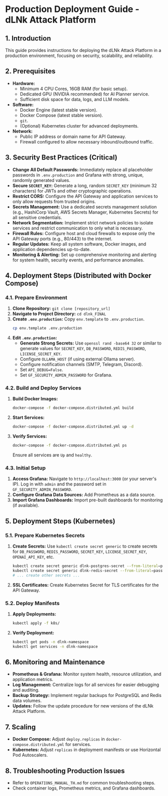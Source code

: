 # Production Deployment Guide - dLNk Attack Platform

## 1. Introduction
This guide provides instructions for deploying the dLNk Attack Platform in a production environment, focusing on security, scalability, and reliability.

## 2. Prerequisites
*   **Hardware:**
    *   Minimum 4 CPU Cores, 16GB RAM (for basic setup).
    *   Dedicated GPU (NVIDIA recommended) for AI Planner service.
    *   Sufficient disk space for data, logs, and LLM models.
*   **Software:**
    *   Docker Engine (latest stable version).
    *   Docker Compose (latest stable version).
    *   `git`.
    *   (Optional) Kubernetes cluster for advanced deployments.
*   **Network:**
    *   Public IP address or domain name for API Gateway.
    *   Firewall configured to allow necessary inbound/outbound traffic.

## 3. Security Best Practices (Critical)
*   **Change All Default Passwords:** Immediately replace all placeholder passwords in `.env.production` and Grafana with strong, unique, randomly generated values.
*   **Secure `SECRET_KEY`:** Generate a long, random `SECRET_KEY` (minimum 32 characters) for JWTs and other cryptographic operations.
*   **Restrict CORS:** Configure the API Gateway and application services to only allow requests from trusted origins.
*   **Secrets Management:** Use a dedicated secrets management solution (e.g., HashiCorp Vault, AWS Secrets Manager, Kubernetes Secrets) for all sensitive credentials.
*   **Network Segmentation:** Implement strict network policies to isolate services and restrict communication to only what is necessary.
*   **Firewall Rules:** Configure host and cloud firewalls to expose only the API Gateway ports (e.g., 80/443) to the internet.
*   **Regular Updates:** Keep all system software, Docker images, and application dependencies up-to-date.
*   **Monitoring & Alerting:** Set up comprehensive monitoring and alerting for system health, security events, and performance anomalies.

## 4. Deployment Steps (Distributed with Docker Compose)

### 4.1. Prepare Environment
1.  **Clone Repository:** `git clone [repository_url]`
2.  **Navigate to Project Directory:** `cd dlnk_FINAL`
3.  **Create `.env.production`:** Copy `env.template` to `.env.production`.
    ```bash
    cp env.template .env.production
    ```
4.  **Edit `.env.production`:**
    *   **Generate Strong Secrets:** Use `openssl rand -base64 32` or similar to generate values for `SECRET_KEY`, `DB_PASSWORD`, `REDIS_PASSWORD`, `LICENSE_SECRET_KEY`.
    *   Configure `OLLAMA_HOST` (if using external Ollama server).
    *   Configure notification channels (SMTP, Telegram, Discord).
    *   Set `API_DEBUG=False`.
    *   Set `GF_SECURITY_ADMIN_PASSWORD` for Grafana.

### 4.2. Build and Deploy Services
1.  **Build Docker Images:**
    ```bash
    docker-compose -f docker-compose.distributed.yml build
    ```
2.  **Start Services:**
    ```bash
    docker-compose -f docker-compose.distributed.yml up -d
    ```
3.  **Verify Services:**
    ```bash
    docker-compose -f docker-compose.distributed.yml ps
    ```
    Ensure all services are `Up` and `healthy`.

### 4.3. Initial Setup
1.  **Access Grafana:** Navigate to `http://localhost:3000` (or your server's IP). Log in with `admin` and the password set in `GF_SECURITY_ADMIN_PASSWORD`.
2.  **Configure Grafana Data Sources:** Add Prometheus as a data source.
3.  **Import Grafana Dashboards:** Import pre-built dashboards for monitoring (if available).

## 5. Deployment Steps (Kubernetes)

### 5.1. Prepare Kubernetes Secrets
1.  **Create Secrets:** Use `kubectl create secret generic` to create secrets for `DB_PASSWORD`, `REDIS_PASSWORD`, `SECRET_KEY`, `LICENSE_SECRET_KEY`, `OPENAI_API_KEY`, etc.
    ```bash
    kubectl create secret generic dlnk-postgres-secret --from-literal=password='YOUR_DB_PASSWORD'
    kubectl create secret generic dlnk-redis-secret --from-literal=password='YOUR_REDIS_PASSWORD'
    # ... create other secrets ...
    ```
2.  **SSL Certificates:** Create Kubernetes Secret for TLS certificates for the API Gateway.

### 5.2. Deploy Manifests
1.  **Apply Deployments:**
    ```bash
    kubectl apply -f k8s/
    ```
2.  **Verify Deployment:**
    ```bash
    kubectl get pods -n dlnk-namespace
    kubectl get services -n dlnk-namespace
    ```

## 6. Monitoring and Maintenance
*   **Prometheus & Grafana:** Monitor system health, resource utilization, and application metrics.
*   **Log Management:** Centralize logs for all services for easier debugging and auditing.
*   **Backup Strategy:** Implement regular backups for PostgreSQL and Redis data volumes.
*   **Updates:** Follow the update procedure for new versions of the dLNk Attack Platform.

## 7. Scaling
*   **Docker Compose:** Adjust `deploy.replicas` in `docker-compose.distributed.yml` for services.
*   **Kubernetes:** Adjust `replicas` in deployment manifests or use Horizontal Pod Autoscalers.

## 8. Troubleshooting Production Issues
*   Refer to `OPERATIONS_MANUAL_TH.md` for common troubleshooting steps.
*   Check container logs, Prometheus metrics, and Grafana dashboards.
